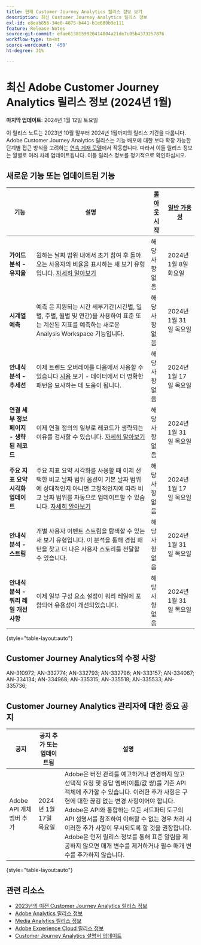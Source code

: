 ```yaml
---
title: 현재 Customer Journey Analytics 릴리스 정보 보기
description: 최신 Customer Journey Analytics 릴리스 정보
exl-id: e8eab856-34e0-4875-b441-b1e680b9e111
feature: Release Notes
source-git-commit: efae6138159820414004a21de7c05b4373257876
workflow-type: tm+mt
source-wordcount: '450'
ht-degree: 31%

---
```


# 최신 Adobe Customer Journey Analytics 릴리스 정보 (2024년 1월)

**마지막 업데이트**: 2024년 1월 12일 토요일

이 릴리스 노트는 2023년 10월 말부터 2024년 1월까지의 릴리스 기간을 다룹니다. Adobe Customer Journey Analytics 릴리스는 기능 배포에 대한 보다 확장 가능한 단계별 접근 방식을 고려하는 [연속 게재 모델](releases.md)에서 작동합니다. 따라서 이들 릴리스 정보는 월별로 여러 차례 업데이트됩니다. 이들 릴리스 정보를 정기적으로 확인하십시오.

## 새로운 기능 또는 업데이트된 기능

| 기능 | 설명 | [롤아웃 시작](releases.md) | [일반 가용성](releases.md) |
| ----------- | ---------- | ------- | ---- |
| **가이드 분석 - 유지율** | 원하는 날짜 범위 내에서 초기 참여 후 돌아오는 사용자의 비율을 표시하는 새 보기 유형입니다. [자세히 알아보기](../guided-analysis/types/retention-rates.md) | 해당 사항 없음 | 2024년 1월 8일 화요일 |
| **시계열 예측** | 예측 은 지원되는 시간 세부기간(시간별, 일별, 주별, 월별 및 연간)을 사용하여 표준 또는 계산된 지표를 예측하는 새로운 Analysis Workspace 기능입니다. | 해당 사항 없음 | 2024년 1월 31일 목요일 |
| **안내식 분석 - 추세선** | 이제 트렌드 오버레이를 다음에서 사용할 수 있습니다 [사용](/help/guided-analysis/types/usage.md) 보기 - 데이터에서 더 명확한 패턴을 묘사하는 데 도움이 됩니다. | 해당 사항 없음 | 2024년 1월 17일 목요일 |
| **연결 세부 정보 페이지 - 생략된 레코드** | 이제 연결 정의의 일부로 레코드가 생략되는 이유를 검사할 수 있습니다. [자세히 알아보기](../connections/manage-connections.md) | 해당 사항 없음 | 2024년 1월 31일 목요일 |
| **주요 지표 요약 시각화 업데이트** | 주요 지표 요약 시각화를 사용할 때 이제 선택한 비교 날짜 범위 옵션이 기본 날짜 범위에 상대적인지 아니면 고정적인지에 따라 비교 날짜 범위를 자동으로 업데이트할 수 있습니다. [자세히 알아보기](/help/analysis-workspace/visualizations/key-metric.md) | 해당 사항 없음 | 2024년 1월 17일 목요일 |
| **안내식 분석 - 스트림** | 개별 사용자 이벤트 스트림을 탐색할 수 있는 새 보기 유형입니다. 이 분석을 통해 경험 패턴을 찾고 더 나은 사용자 스토리를 전달할 수 있습니다. | 해당 사항 없음 | 2024년 1월 31일 목요일 |
| **안내식 분석 - 쿼리 레일 개선 사항** | 이제 일부 구성 요소 설정이 쿼리 레일에 포함되어 유용성이 개선되었습니다. | 해당 사항 없음 | 2024년 1월 31일 목요일 |

{style="table-layout:auto"}

## Customer Journey Analytics의 수정 사항

AN-310972; AN-332774; AN-332793; AN-332796; AN-333157; AN-334067; AN-334134; AN-334968; AN-335315; AN-335518; AN-335533; AN-335736;

## Customer Journey Analytics 관리자에 대한 중요 공지

| 공지 | 공지 추가 또는 업데이트됨 | 설명 |
| --- | --- | --- |
| Adobe API 개체 멤버 추가 | 2024년 1월 17일 목요일 | Adobe은 버전 관리를 예고하거나 변경하지 않고 선택적 요청 및 응답 멤버(이름/값 쌍)를 기존 API 객체에 추가할 수 있습니다. 이러한 추가 사항은 구현에 대한 끊김 없는 변경 사항이어야 합니다. Adobe은 API와 통합하는 모든 서드파티 도구의 API 설명서를 참조하여 이해할 수 없는 경우 처리 시 이러한 추가 사항이 무시되도록 할 것을 권장합니다. Adobe은 먼저 릴리스 정보를 통해 표준 알림을 제공하지 않으면 매개 변수를 제거하거나 필수 매개 변수를 추가하지 않습니다. |

{style="table-layout:auto"}

## 관련 리소스

* [2023년의 이전 Customer Journey Analytics 릴리스 정보](/help/release-notes/2023.md)
* [Adobe Analytics 릴리스 정보](https://experienceleague.adobe.com/docs/analytics/release-notes/latest.html?lang=ko)
* [Media Analytics 릴리스 정보](https://experienceleague.adobe.com/docs/media-analytics/using/additional-resources/release-notes.html)
* [Adobe Experience Cloud 릴리스 정보](https://experienceleague.adobe.com/docs/release-notes/experience-cloud/current.html)
* [Customer Journey Analytics 설명서 업데이트](/help/release-notes/doc-changes.md)
